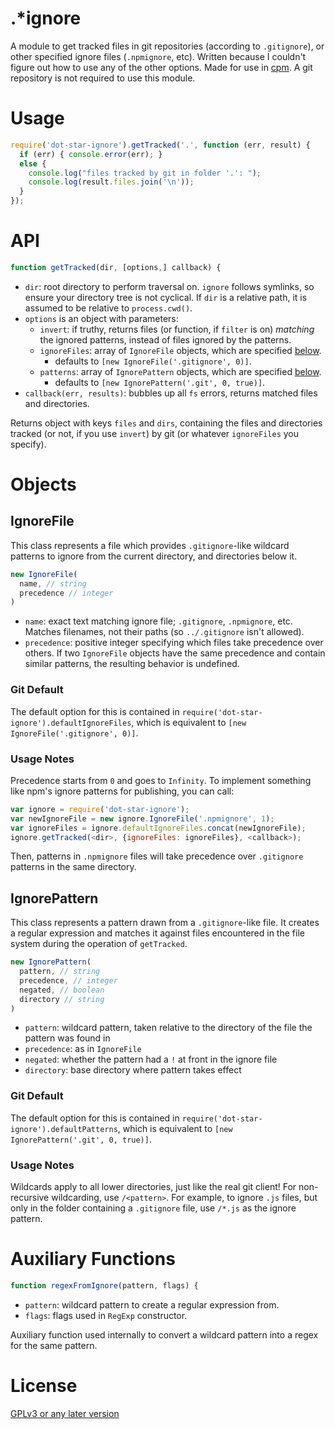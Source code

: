 .*ignore
========

A module to get tracked files in git repositories (according to `.gitignore`), or other specified ignore files (`.npmignore`, etc). Written because I couldn't figure out how to use any of the other options. Made for use in [cpm](https://github.com/cosmicexplorer/cpm). A git repository is not required to use this module.

# Usage
```javascript
require('dot-star-ignore').getTracked('.', function (err, result) {
  if (err) { console.error(err); }
  else {
    console.log("files tracked by git in folder '.': ");
    console.log(result.files.join('\n'));
  }
});
```

# API
```javascript
function getTracked(dir, [options,] callback) {
```

- `dir`: root directory to perform traversal on. `ignore` follows symlinks, so ensure your directory tree is not cyclical. If `dir` is a relative path, it is assumed to be relative to `process.cwd()`.
- `options` is an object with parameters:
  - `invert`: if truthy, returns files (or function, if `filter` is on) *matching* the ignored patterns, instead of files ignored by the patterns.
  - `ignoreFiles`: array of `IgnoreFile` objects, which are specified [below](#ignorefile).
    - defaults to `[new IgnoreFile('.gitignore', 0)]`.
  - `patterns`: array of `IgnorePattern` objects, which are specified [below](#ignorepattern).
    - defaults to `[new IgnorePattern('.git', 0, true)]`.
- `callback(err, results)`: bubbles up all `fs` errors, returns matched files and directories.

Returns object with keys `files` and `dirs`, containing the files and directories tracked (or not, if you use `invert`) by git (or whatever `ignoreFiles` you specify).

# Objects

## IgnoreFile

This class represents a file which provides `.gitignore`-like wildcard patterns to ignore from the current directory, and directories below it.

```javascript
new IgnoreFile(
  name, // string
  precedence // integer
)
```

- `name`: exact text matching ignore file; `.gitignore`, `.npmignore`, etc. Matches filenames, not their paths (so `../.gitignore` isn't allowed).
- `precedence`: positive integer specifying which files take precedence over others. If two `IgnoreFile` objects have the same precedence and contain similar patterns, the resulting behavior is undefined.

### Git Default

The default option for this is contained in `require('dot-star-ignore').defaultIgnoreFiles`, which is equivalent to `[new IgnoreFile('.gitignore', 0)]`.

### Usage Notes

Precedence starts from `0` and goes to `Infinity`. To implement something like npm's ignore patterns for publishing, you can call:

```javascript
var ignore = require('dot-star-ignore');
var newIgnoreFile = new ignore.IgnoreFile('.npmignore', 1);
var ignoreFiles = ignore.defaultIgnoreFiles.concat(newIgnoreFile);
ignore.getTracked(<dir>, {ignoreFiles: ignoreFiles}, <callback>);
```

Then, patterns in `.npmignore` files will take precedence over `.gitignore` patterns in the same directory.

## IgnorePattern

This class represents a pattern drawn from a `.gitignore`-like file. It creates a regular expression and matches it against files encountered in the file system during the operation of `getTracked`.

```javascript
new IgnorePattern(
  pattern, // string
  precedence, // integer
  negated, // boolean
  directory // string
)
```

- `pattern`: wildcard pattern, taken relative to the directory of the file the pattern was found in
- `precedence`: as in `IgnoreFile`
- `negated`: whether the pattern had a `!` at front in the ignore file
- `directory`: base directory where pattern takes effect

### Git Default

The default option for this is contained in `require('dot-star-ignore').defaultPatterns`, which is equivalent to `[new IgnorePattern('.git', 0, true)]`.

### Usage Notes

Wildcards apply to all lower directories, just like the real git client! For non-recursive wildcarding, use `/<pattern>`. For example, to ignore `.js` files, but only in the folder containing a `.gitignore` file, use `/*.js` as the ignore pattern.

# Auxiliary Functions

```javascript
function regexFromIgnore(pattern, flags) {
```

- `pattern`: wildcard pattern to create a regular expression from.
- `flags`: flags used in `RegExp` constructor.

Auxiliary function used internally to convert a wildcard pattern into a regex for the same pattern.

# License

[GPLv3 or any later version](GPL.md)
